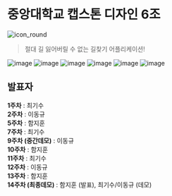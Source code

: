 # 중앙대학교 캡스톤 디자인 6조

![icon_round](https://user-images.githubusercontent.com/34343170/45595073-f3dd9c80-b9e0-11e8-9260-b491981b0a0c.png)
>절대 길 잃어버릴 수 없는 길찾기 어플리케이션!

![image](https://user-images.githubusercontent.com/34343170/49566392-cbc16200-f96d-11e8-8329-d8cfa05a8829.png)
![image](https://user-images.githubusercontent.com/34343170/49566406-d7ad2400-f96d-11e8-9baa-3a982222d633.png)
![image](https://user-images.githubusercontent.com/34343170/49566323-9b79c380-f96d-11e8-9fbe-04942cc1813a.png)
![image](https://user-images.githubusercontent.com/34343170/49566303-88ff8a00-f96d-11e8-9e89-41412a9bc45d.png)
![image](https://user-images.githubusercontent.com/34343170/49566369-b77d6500-f96d-11e8-96d8-8f45ab114ac7.png)
![image](https://user-images.githubusercontent.com/34343170/49566374-bd734600-f96d-11e8-9fab-2371fd0ad2ae.png)


## 발표자  
**1주차** : 최기수  
**2주차** : 이동규  
**5주차** : 함지훈  
**7주차** : 최기수  
**9주차 (중간데모)** : 이동규  
**10주차** : 함지훈  
**11주차** : 최기수  
**12주차** : 이동규  
**13주차** : 함지훈  
**14주차 (최종데모)** : 함지훈 (발표), 최기수/이동규 (데모)  
